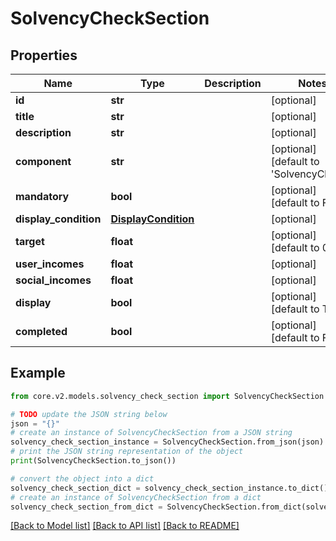# SolvencyCheckSection


## Properties

Name | Type | Description | Notes
------------ | ------------- | ------------- | -------------
**id** | **str** |  | [optional] 
**title** | **str** |  | [optional] 
**description** | **str** |  | [optional] 
**component** | **str** |  | [optional] [default to 'SolvencyCheck']
**mandatory** | **bool** |  | [optional] [default to False]
**display_condition** | [**DisplayCondition**](DisplayCondition.md) |  | [optional] 
**target** | **float** |  | [optional] [default to 0.37]
**user_incomes** | **float** |  | [optional] 
**social_incomes** | **float** |  | [optional] 
**display** | **bool** |  | [optional] [default to True]
**completed** | **bool** |  | [optional] [default to False]

## Example

```python
from core.v2.models.solvency_check_section import SolvencyCheckSection

# TODO update the JSON string below
json = "{}"
# create an instance of SolvencyCheckSection from a JSON string
solvency_check_section_instance = SolvencyCheckSection.from_json(json)
# print the JSON string representation of the object
print(SolvencyCheckSection.to_json())

# convert the object into a dict
solvency_check_section_dict = solvency_check_section_instance.to_dict()
# create an instance of SolvencyCheckSection from a dict
solvency_check_section_from_dict = SolvencyCheckSection.from_dict(solvency_check_section_dict)
```
[[Back to Model list]](../README.md#documentation-for-models) [[Back to API list]](../README.md#documentation-for-api-endpoints) [[Back to README]](../README.md)


